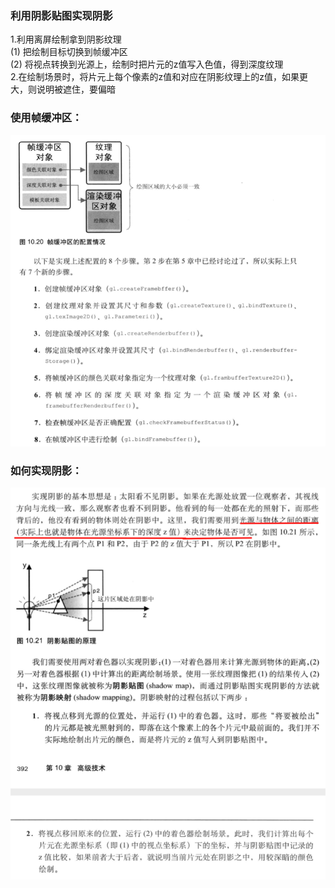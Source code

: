 ### 利用阴影贴图实现阴影  
1.利用离屏绘制拿到阴影纹理  
(1) 把绘制目标切换到帧缓冲区  
(2) 将视点转换到光源上，绘制时把片元的z值写入色值，得到深度纹理  
2.在绘制场景时，将片元上每个像素的z值和对应在阴影纹理上的z值，如果更大，则说明被遮住，要偏暗  

### 使用帧缓冲区：
![frameBuffer](../../assets/frameBuffer.png)

### 如何实现阴影：
![shadow](../../assets/shadow.png)